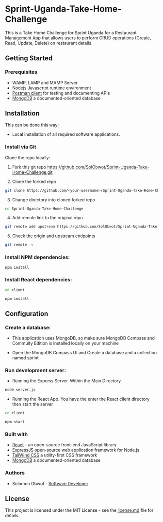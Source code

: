 # Sprint-Uganda-Take-Home-Challenge
This is a Take Home Challenge for Sprint Uganda for a Restaurant Management App that allows users to perform CRUD operations (Create, Read, Update, Delete) on restaurant details.

Getting Started
---------------

### Prerequisites

* WAMP, LAMP and MAMP Server
* [Nodejs](https://nodejs.org/en/) Javascript runtime environment
* [Postman client](https://www.postman.com/downloads/) for testing and documenting APIs
* [MongoDB](https://www.mongodb.com/try/download/community) a documented-oriented database

Installation
------------

This can be done this way; 
* Local installation of all required software applications.

### Install via Git

Clone the repo locally:
1. Fork this git repo https://github.com/SolObwot/Sprint-Uganda-Take-Home-Challenge.git

2. Clone the forked repo
```sh
git clone https://github.com/<your-username>/Sprint-Uganda-Take-Home-Challenge.git
```

3. Change directory into cloned forked repo
```sh
cd Sprint-Uganda-Take-Home-Challenge
```

4. Add remote link to the original repo
```sh
git remote add upstream https://github.com/SolObwot/Sprint-Uganda-Take-Home-Challenge.git
```
5. Check the origin and upstream endpoints
```sh
git remote -v
```

### Install NPM dependencies:

```sh
npm install
```
### Install React dependencies:

```sh
cd client
```
```sh
npm install
```

Configuration
------------

### Create a database:
* This application uses MongoDB, so make sure MongoDB Compass and Commuity Edition is installed locally on your machine

* Open the MongoDB Compass UI and Create a database and a collection named sprint

### Run development server:

* Running the Express Server. Within the Main Directory

```sh
node server.js
```
* Running the React App. You have the enter the React client directory then start the server

```sh
cd client
```
```sh
npm start
```

### Built with

* [React](https://react.dev/) - an open-source front-end JavaScript library
* [ExpressJS](https://expressjs.com/) open-source web application framework for Node.js
* [TailWind CSS](https://tailwindcss.com/docs/guides/create-react-app) a utility-first CSS framework 
* [MongoDB](https://www.mongodb.com/try/download/community) a documented-oriented database

### Authors

* Solomon Obwot - [Software Developer](https://github.com/SolObwot/)

## License

This project is licensed under the MIT License - see the [license.md](https://license.md/) file for details.

